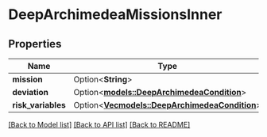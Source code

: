 # DeepArchimedeaMissionsInner

## Properties

Name | Type | Description | Notes
------------ | ------------- | ------------- | -------------
**mission** | Option<**String**> |  | [optional]
**deviation** | Option<[**models::DeepArchimedeaCondition**](deepArchimedeaCondition.md)> |  | [optional]
**risk_variables** | Option<[**Vec<models::DeepArchimedeaCondition>**](deepArchimedeaCondition.md)> |  | [optional]

[[Back to Model list]](../README.md#documentation-for-models) [[Back to API list]](../README.md#documentation-for-api-endpoints) [[Back to README]](../README.md)


